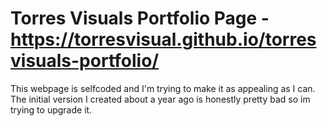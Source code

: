 # Torres Visuals Portfolio Page - https://torresvisual.github.io/torresvisuals-portfolio/
This webpage is selfcoded and I'm trying to make it as appealing as I can.
The initial version I created about a year ago is honestly pretty bad so im trying to upgrade it.

